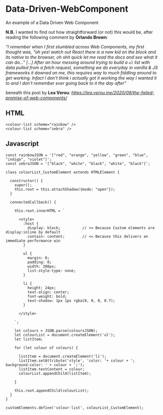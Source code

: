 # Data-Driven-WebComponent
An example of a Data Driven Web Component

**N.B.** I wanted to find out how straightforward (or not) this would be, after reading the following comment by **Orlando Brown**:

_"I remember when I first stumbled across Web Components, my first thought was, "oh yes! watch out React there is a new kid on the block and its native to the browser, oh shit quick let me read the docs and see what it can do..." \[...\] After an hour messing around trying to build a `ul` list with data pulled from a fetch request, something we do everyday in vanilla & JS frameworks it dawned on me, this requires way to much fiddling around to get working. Infact I don't think i actually got it working the way I wanted it to and I don't remember ever going back to it the day after"_

beneath this post by **Lea Verou**: _https://lea.verou.me/2020/09/the-failed-promise-of-web-components/_

## HTML
```
<colour-list scheme="rainbow" />
<colour-list scheme="zebra" />
```

## Javascript
```
const rainbowJSON = '["red", "orange", "yellow", "green", "blue", "indigo", "violet"]';
const zebraJSON = '["black", "white", "black", "white", "black"]';

class colourList_CustomElement extends HTMLElement {
  
  constructor() {
    super();
    this.root = this.attachShadow({mode: "open"});
  }

  connectedCallback() {

    this.root.innerHTML = `
    
      <style>
        :host {
          display: block;          // <= Because Custom elements are display:inline by default
          contain: content;        // <= Because this delivers an immediate performance win
        }
        
        ul {
          margin: 0;
          padding: 0;
          width: 200px;
          list-style-type: none;
        }
        
        li {
          height: 24px;
          text-align: center;
          font-weight: bold;
          text-shadow: 1px 1px rgba(0, 0, 0, 0.7);
        }
        
      </style>
      
    `;
    
    let colours = JSON.parse(coloursJSON);
    let colourList = document.createElement('ul');
    let listItem;
    
    for (let colour of colours) {
    
      listItem = document.createElement('li');
      listItem.setAttribute('style', 'color: '+ colour + '; background-color: ' + colour + ';');
      listItem.textContent = colour;
      colourList.appendChild(listItem);

    }
    
    this.root.appendChild(colourList);
  }
}

customElements.define('colour-list', colourList_CustomElement);

```
